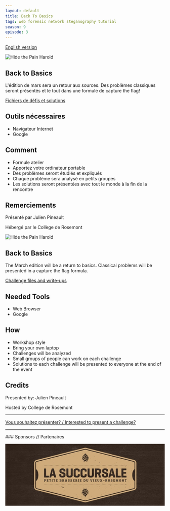 ```yaml
---
layout: default
title: Back To Basics
tags: web forensic network steganography tutorial
season: 9
episode: 3
---
```


[English version](#english)

![Hide the Pain Harold](http://i.imgur.com/qL7xRVZ.png)

## Back to Basics

L'édition de mars sera un retour aux sources. Des problèmes classiques seront
présentés et le tout dans une formule de capture the flag!

[Fichiers de défis et solutions](https://github.com/montrehack/challenges/tree/master/2017-03-20)

## Outils nécessaires

* Navigateur Internet
* Google

## Comment

* Formule atelier
* Apportez votre ordinateur portable
* Des problèmes seront étudiés et expliqués
* Chaque problème sera analysé en petits groupes
* Les solutions seront présentées avec tout le monde à la fin de la rencontre

## Remerciements

Présenté par Julien Pineault

Hébergé par le Collège de Rosemont

<a id="english"></a>

![Hide the Pain Harold](http://i.imgur.com/qL7xRVZ.png)

## Back to Basics

The March edition will be a return to basics. Classical problems will
be presented in a capture the flag formula.

[Challenge files and write-ups](https://github.com/montrehack/challenges/tree/master/2017-03-20)

## Needed Tools

* Web Browser
* Google

## How

* Workshop style
* Bring your own laptop
* Challenges will be analyzed
* Small groups of people can work on each challenge
* Solutions to each challenge will be presented to everyone at the end of the event

## Credits

Presented by: Julien Pineault

Hosted by College de Rosemont

<hr/>

[Vous souhaitez présenter? / Interested to present a challenge?](https://github.com/montrehack/montrehack.github.com/wiki/Present-at-Montrehack)

<hr/>
### Sponsors // Partenaires

[![La Succursale](/images/sponsor_succursale.jpg)](http://lasuccursale.com/)
